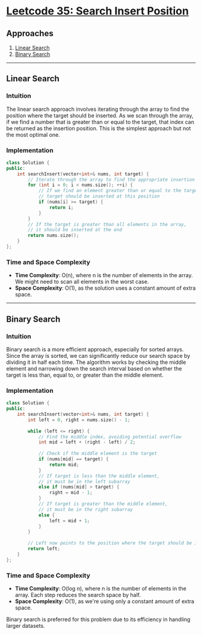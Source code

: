 # [Leetcode 35: Search Insert Position](https://leetcode.com/problems/search-insert-position/)

## Approaches

1. [Linear Search](#linear-search)
2. [Binary Search](#binary-search)

---

## Linear Search

### Intuition

The linear search approach involves iterating through the array to find the position where the target should be inserted. As we scan through the array, if we find a number that is greater than or equal to the target, that index can be returned as the insertion position. This is the simplest approach but not the most optimal one.

### Implementation

```cpp
class Solution {
public:
    int searchInsert(vector<int>& nums, int target) {
        // Iterate through the array to find the appropriate insertion point
        for (int i = 0; i < nums.size(); ++i) {
            // If we find an element greater than or equal to the target,
            // target should be inserted at this position
            if (nums[i] >= target) {
                return i;
            }
        }
        // If the target is greater than all elements in the array,
        // it should be inserted at the end
        return nums.size();
    }
};
```

### Time and Space Complexity

- **Time Complexity**: O(n), where n is the number of elements in the array. We might need to scan all elements in the worst case.
- **Space Complexity**: O(1), as the solution uses a constant amount of extra space.

---

## Binary Search

### Intuition

Binary search is a more efficient approach, especially for sorted arrays. Since the array is sorted, we can significantly reduce our search space by dividing it in half each time. The algorithm works by checking the middle element and narrowing down the search interval based on whether the target is less than, equal to, or greater than the middle element.

### Implementation

```cpp
class Solution {
public:
    int searchInsert(vector<int>& nums, int target) {
        int left = 0, right = nums.size() - 1;
        
        while (left <= right) {
            // Find the middle index, avoiding potential overflow
            int mid = left + (right - left) / 2;
            
            // Check if the middle element is the target
            if (nums[mid] == target) {
                return mid;
            }
            // If target is less than the middle element,
            // it must be in the left subarray
            else if (nums[mid] > target) {
                right = mid - 1;
            }
            // If target is greater than the middle element,
            // it must be in the right subarray
            else {
                left = mid + 1;
            }
        }
        
        // Left now points to the position where the target should be inserted
        return left;
    }
};
```

### Time and Space Complexity

- **Time Complexity**: O(log n), where n is the number of elements in the array. Each step reduces the search space by half.
- **Space Complexity**: O(1), as we're using only a constant amount of extra space.

Binary search is preferred for this problem due to its efficiency in handling larger datasets.

